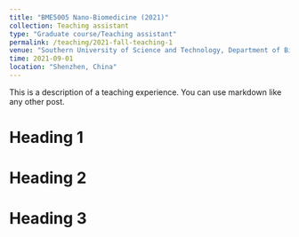 ```yaml
---
title: "BME5005 Nano-Biomedicine (2021)"
collection: Teaching assistant
type: "Graduate course/Teaching assistant"
permalink: /teaching/2021-fall-teaching-1
venue: "Southern University of Science and Technology, Department of Biomedical and Engineering"
time: 2021-09-01
location: "Shenzhen, China"
---
```


This is a description of a teaching experience. You can use markdown like any other post.

Heading 1
======

Heading 2
======

Heading 3
======
